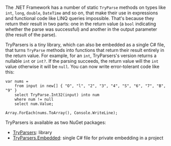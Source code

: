 The .NET Framework has a number of static `TryParse` methods on types like `int`, `long`, `double`, `DateTime` and so on, that make their use in expressions and functional code like LINQ queries impossible. That's because they return their result in two parts: one in the return value (a `bool` indicating whether the parse was successful) and another in the output parameter (the result of the parse).

TryParsers is a tiny library, which can also be embedded as a single C# file, that turns `TryParse` methods into functions that return their result entirely in the return value. For example, for an `int`, TryParsers's version returns a nullable `int` or `int?`. If the parsing succeeds, the return value will the `int` value otherwise it will be `null`. You can now write error-tolerant code like this:

    var nums = 
        from input in new[] { "O", "l", "2", "3", "4", "S", "6", "7", "B", "9" }
        select TryParse.Int32(input) into num
        where num != null
        select num.Value;
        
    Array.ForEach(nums.ToArray(), Console.WriteLine);

TryParsers is available as two NuGet packages:

 - [TryParsers][1]: library
 - [TryParsers.Embedded][2]: single C# file for private embedding in a project


  [1]: https://nuget.org/packages/TryParsers
  [2]: https://nuget.org/packages/TryParsers.Embedded